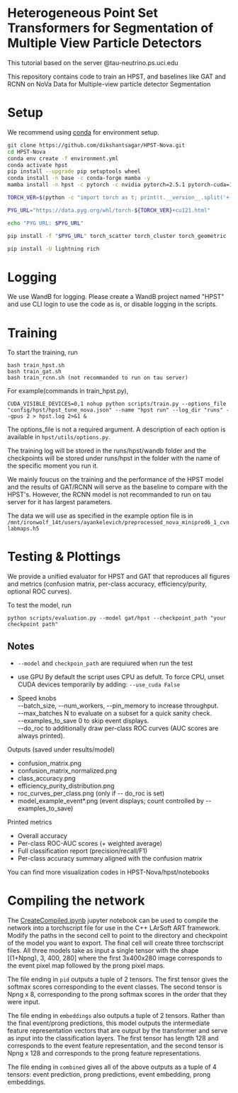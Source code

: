 # Heterogeneous Point Set Transformers for Segmentation of Multiple View Particle Detectors
This tutorial based on the server @tau-neutrino.ps.uci.edu  

This repository contains code to train an HPST, and baselines like GAT and RCNN on NoVa Data for Multiple-view particle detector Segmentation


# Setup
We recommend using [conda](https://docs.conda.io/) for environment setup.  

```bash
git clone https://github.com/dikshantsagar/HPST-Nova.git
cd HPST-Nova
conda env create -f environment.yml
conda activate hpst
pip install --upgrade pip setuptools wheel
conda install -n base -c conda-forge mamba -y
mamba install -n hpst -c pytorch -c nvidia pytorch=2.5.1 pytorch-cuda=12.1 torchvision torchaudio -y

TORCH_VER=$(python -c "import torch as t; print(t.__version__.split('+')[0])")

PYG_URL="https://data.pyg.org/whl/torch-${TORCH_VER}+cu121.html"

echo "PYG URL: $PYG_URL"

pip install -f "$PYG_URL" torch_scatter torch_cluster torch_geometric

pip install -U lightning rich
```

# Logging

We use WandB for logging. Please create a WandB project named "HPST" and use CLI login to use the code as is, or disable logging in the scripts.


# Training
To start the training, run 
```
bash train_hpst.sh
bash train_gat.sh
bash train_rcnn.sh (not recommanded to run on tau server)
```
For example(commands in train_hpst.py), 
```
CUDA_VISIBLE_DEVICES=0,1 nohup python scripts/train.py --options_file "config/hpst/hpst_tune_nova.json" --name "hpst run" --log_dir "runs" --gpus 2 > hpst.log 2>&1 &
```
The options_file is not a required argument. A description of each option is available in `hpst/utils/options.py`. 

The training log will be stored in the runs/hpst/wandb folder and the checkpoints will be stored under runs/hpst in the folder with the name of the specific moment you run it. 

We mainly foucus on the training and the performance of the HPST model and the results of GAT/RCNN will serve as the baseline to compare with the HPST's. However, the RCNN model is not recommanded to run on tau server for it has largest parameters.


The data we will use as specified in the example option file is in `/mnt/ironwolf_14t/users/ayankelevich/preprocessed_nova_miniprod6_1_cvnlabmaps.h5`

# Testing & Plottings
We provide a unified evaluator for HPST and GAT that reproduces all figures and metrics (confusion matrix, per-class accuracy, efficiency/purity, optional ROC curves).

To test the model, run
```
python scripts/evaluation.py --model gat/hpst --checkpoint_path "your checkpoint path" 
```   
## Notes
- `--model` and `checkpoin_path` are requiured when run the test
- use GPU 
By default the script uses CPU as defult. To force CPU, unset CUDA devices temporarily by adding: `--use_cuda False`

- Speed knobs  
--batch_size, --num_workers, --pin_memory to increase throughput.  
--max_batches N to evaluate on a subset for a quick sanity check.  
--examples_to_save 0 to skip event displays.  
--do_roc to additionally draw per-class ROC curves (AUC scores are always printed).


Outputs (saved under results/model)

- confusion_matrix.png
- confusion_matrix_normalized.png
- class_accuracy.png
- efficiency_purity_distribution.png
- roc_curves_per_class.png (only if -- do_roc is set)
- model_example_event*.png (event displays; count controlled by --examples_to_save)

Printed metrics

- Overall accuracy
- Per-class ROC-AUC scores (+ weighted average)
- Full classification report (precision/recall/F1)
- Per-class accuracy summary aligned with the confusion matrix

You can find more visualization codes in HPST-Nova/hpst/notebooks

# Compiling the network
The [CreateCompiled.ipynb](CreateCompiled.ipynb) jupyter notebook can be used to compile the network into a torchscript file for use in the C++ LArSoft ART framework. Modify the paths in the second cell to point to the directory and checkpoint of the model you want to export.
The final cell will create three torchscript files. All three models take as input a single tensor with the shape [(1+Npng), 3, 400, 280] where the first 3x400x280 image corresponds to the event pixel map followed by the prong pixel maps.   

The file ending in `pid` outputs a tuple of 2 tensors. The first tensor gives the softmax scores corresponding to the event classes. The second tensor is Npng x 8, corresponding to the prong softmax scores in the order that they were input.  

The file ending in `embeddings` also outputs a tuple of 2 tensors. Rather than the final event/prong predictions, this model outputs the intermediate feature representation vectors that are output by the transformer and serve as input into the classification layers. The first tensor has length 128 and corresponds to the event feature representation, and the second tensor is Npng x 128 and corresponds to the prong feature representations.  

The file ending in `combined` gives all of the above outputs as a tuple of 4 tensors: event prediction, prong predictions, event embedding, prong embeddings.  


